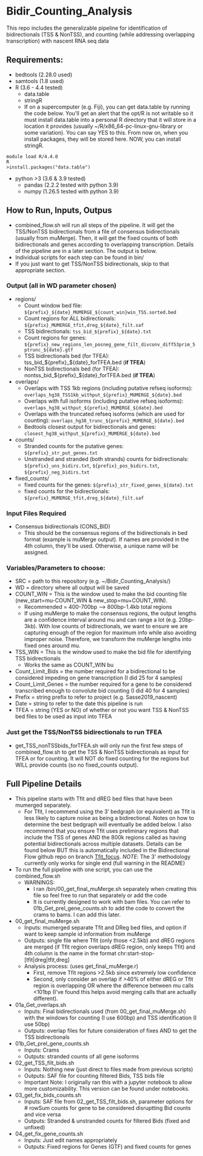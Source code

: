 # Bidir_Counting_Analysis
This repo includes the generalizable pipeline for identification of bidirectionals (TSS & NonTSS), and counting (while addressing overlapping transcription) with nascent RNA seq data

## Requirements:
* bedtools (2.28.0 used)
* samtools (1.8 used)
* R (3.6 - 4.4 tested)
    * data.table
    * stringR
    * If on a supercomputer (e.g. Fiji), you can get data.table by running the code below. You'll get an alert that the opt/R is not writable so it must install data.table into a personal R directory that it will store in a location it provides (usually ~/R/x86_64-pc-linux-gnu-library or some variation). You can say YES to this. From now on, when you install packages, they will be stored here. NOW, you can install stringR.
 ```
module load R/4.4.0
R
>install.packages("data.table")
```
* python >3 (3.6 & 3.9 tested)
    * pandas (2.2.2 tested with python 3.9)
    * numpy (1.26.5 tested with python 3.9)

## How to Run, Inputs, Outpus
* combined_flow.sh will run all steps of the pipeline. It will get the TSS/NonTSS bidirectionals from a file of consensus bidirectionals (usually from muMerge). Then, it will get the fixed counts of both bidirectionals and genes according to overlapping transcription. Details of the pipeline are in a later section. The output is below.
* Individual scripts for each step can be found in bin/
* If you just want to get TSS/NonTSS bidirectionals, skip to that appropriate section.

### Output (all in WD parameter chosen)
* regions/
    * Count window bed file: `${prefix}_${date}_MUMERGE_${count_win}win_TSS.sorted.bed`
    * Count regions for ALL bidirectionals: `${prefix}_MUMERGE_tfit,dreg_${date}_filt.saf`
    * TSS bidirectionals: `tss_bid_${prefix}_${date}.txt`
    * Count regions for genes: `${prefix}_new_regions_len_posneg_gene_filt_divconv_diff53prim_5ptrunc_${date}.gtf`
    * TSS bidirectionals bed (for TFEA): tss_bid_${prefix}_${date}_forTFEA.bed (**if TFEA**)
    * NonTSS bidirectionals bed (for TFEA): nontss_bid_${prefix}_${date}_forTFEA.bed (**if TFEA**)
* overlaps/
    * Overlaps with TSS 1kb regions (including putative refseq isoforms): `overlaps_hg38_TSS1kb_withput_${prefix}_MUMERGE_${date}.bed`
    * Overlaps with full isoforms (including putative refseq isoforms): `overlaps_hg38_withput_${prefix}_MUMERGE_${date}.bed`
    * Overlaps with the truncated refseq isoforms (which are used for counting): `overlaps_hg38_trunc_${prefix}_MUMERGE_${date}.bed`
    * Bedtools closest output for bidirectionals and genes: `closest_hg38_withput_${prefix}_MUMERGE_${date}.bed`
* counts/
    * Stranded counts for the putative genes: `${prefix}_str_put_genes.txt`
    * Unstranded and stranded (both strands) counts for bidirectionals: `${prefix}_uns_bidirs.txt`, `${prefix}_pos_bidirs.txt`, `${prefix}_neg_bidirs.txt`
* fixed_counts/
    * fixed counts for the genes: `${prefix}_str_fixed_genes_${date}.txt`
    * fixed counts for the bidirectionals: `${prefix}_MUMERGE_tfit,dreg_${date}_filt.saf` 

### Input Files Required
* Consensus bidirectionals (CONS_BID)
    * This should be the consensus regions of the bidirectionals in bed format (example is muMerge output). If names are provided in the 4th column, they'll be used. Otherwise, a unique name will be assigned.

### Variables/Parameters to choose:
* SRC = path to this repository (e.g. ~/Bidir_Counting_Analysis/)
* WD = directory where all output will be saved
* COUNT_WIN = This is the window used to make the bid counting file (new_start=mu-COUNT_WIN & new_stop=mu+COUNT_WIN).
    * Recommended = 400-700bp --> 800bp-1.4kb total regions
    * If using muMerge to make the consensus regions, the output lengths are a confidence interval around mu and can range a lot (e.g. 20bp-3kb). With low counts of bidirectionals, we want to ensure we are capturing enough of the region for maximum info while also avoiding improper noise. Therefore, we transform the muMerge lengths into fixed ones around mu.
* TSS_WIN = This is the window used to make the bid file for identifying TSS bidirectionals
    * Works the same as COUNT_WIN bu
* Count_Limit_Bids = the number required for a bidirectional to be considered impeding on gene transcription (I did 25 for 4 samples)
* Count_Limit_Genes = the number required for a gene to be considered transcribed enough to convolute bid counting (I did 40 for 4 samples)
* Prefix = string prefix to refer to project (e.g. Sasse2019_nascent)
* Date = string to refer to the date this pipeline is run
* TFEA = string (YES or NO) of whether or not you want TSS & NonTSS bed files to be used as input into TFEA

### Just get the TSS/NonTSS bidirectionals to run TFEA
* get_TSS_nonTSSbids_forTFEA.sh will only run the first few steps of combined_flow.sh to get the TSS & NonTSS bidirectionals as input for TFEA or for counting. It will NOT do fixed counting for the regions but WILL provide counts (so no fixed_counts output). 
  
## Full Pipeline Details
* This pipeline starts with Tfit and dREG bed files that have been mumerged separately.
    * For Tfit, I recommend using the 3’ bedgraph (or equivalent) as Tfit is less likely to capture noise as being a bidirectional. Notes on how to determine the best bedgraph will eventually be added below. I also recommend that you ensure Tfit uses preliminary regions that include the TSS of genes AND the 800k regions called as having potential bidirectionals across multiple datasets. Details can be found below BUT this is automatically included in the Bidirectional Flow github repo on branch [Tfit_focus](https://github.com/Dowell-Lab/Bidirectional-Flow/tree/Tfit_focus). *NOTE*: The 3' methodology currently only works for single end (full warning in the README)
* To run the full pipeline with one script, you can use the combined_flow.sh
    * WARNINGS: 
        * I ran /bin/00_get_final_muMerge.sh separately when creating this file so feel free to run that separately or add the code
        * It is currently designed to work with bam files. You can refer to 01b_Get_prel_gene_counts.sh to add the code to convert the crams to bams. I can add this later.
* 00_get_final_muMerge.sh
    * Inputs: mumerged separate Tfit and DReg bed files, and option if want to keep sample id information from muMerge 
    * Outputs: single file where Tfit (only those <2.5kb) and dREG regions are merged (if Tfit region overlaps dREG region, only keeps Tfit) and 4th column is the name in the format chr:start-stop-[tfit|dreg|tfit,dreg]
    * Analysis process: (uses get_final_muMerge.r)
        * First, remove Tfit regions >2.5kb since extremely low confidence
        * Second, only consider an overlap if >40% of either dREG or Tfit region is overlapping OR where the difference between mu calls <101bp (I've found this helps avoid merging calls that are actually different).
* 01a_Get_overlaps.sh
    * Inputs: Final bidirectionals used (from 00_get_final_muMerge.sh) with the windows for counting (I use 600bp) and TSS identification (I use 50bp)
    * Outputs: overlap files for future consideration of fixes AND to get the TSS bidirectionals
* 01b_Get_prel_gene_counts.sh
    * Inputs: Crams
    * Outputs: stranded counts of all gene isoforms
* 02_get_TSS_filt_bids.sh
    * Inputs: Nothing new (just direct to files made from previous scripts)
    * Outputs: SAF file for counting filtered Bids, TSS bids file
    * Important Note: I originally ran this with a jupyter notebook to allow more customizability. This version can be found under notebooks.
* 03_get_fix_bids_counts.sh
    * Inputs: SAF file from 02_get_TSS_filt_bids.sh, parameter options for # rowSum counts for gene to be considered disruptting Bid counts and vice versa
    * Outputs: Stranded & unstranded counts for filtered Bids (fixed and unfixed)
* 04_get_fix_gene_counts.sh
    * Inputs: Just edit names appropriately
    * Outputs: Fixed regions for Genes (GTF) and fixed counts for genes

